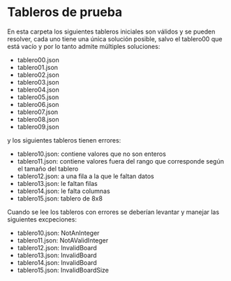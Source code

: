 # Tableros de prueba

En esta carpeta los siguientes tableros iniciales son válidos y se pueden resolver, cada uno tiene una única solución posible, salvo el tablero00 que está vacío y por lo tanto admite múltiples soluciones:

- tablero00.json
- tablero01.json
- tablero02.json
- tablero03.json
- tablero04.json
- tablero05.json
- tablero06.json
- tablero07.json
- tablero08.json
- tablero09.json

y los siguientes tableros tienen errores:

- tablero10.json: contiene valores que no son enteros
- tablero11.json: contiene valores fuera del rango que corresponde según el tamaño del tablero
- tablero12.json: a una fila a la que le faltan datos
- tablero13.json: le faltan filas
- tablero14.json: le falta columnas
- tablero15.json: tablero de 8x8

Cuando se lee los tableros con errores se deberían levantar y manejar las siguientes excpeciones:

- tablero10.json: NotAnInteger
- tablero11.json: NotAValidInteger
- tablero12.json: InvalidBoard
- tablero13.json: InvalidBoard
- tablero14.json: InvalidBoard
- tablero15.json: InvalidBoardSize
